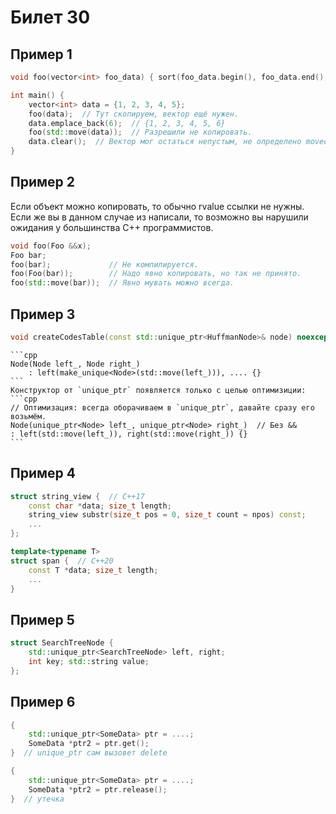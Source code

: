# Билет 30

## Пример 1
```cpp
void foo(vector<int> foo_data) { sort(foo_data.begin(), foo_data.end(); .. };

int main() {
    vector<int> data = {1, 2, 3, 4, 5};
    foo(data);  // Тут скопируем, вектор ещё нужен.
    data.emplace_back(6);  // {1, 2, 3, 4, 5, 6}
    foo(std::move(data));  // Разрешили не копировать.
    data.clear();  // Вектор мог остаться непустым, не определено moved-from.
}
```

## Пример 2
Если объект можно копировать, то обычно rvalue ссылки не нужны. Если же вы в данном случае из написали, то возможно вы нарушили ожидания у большинства C++ программистов.
```cpp
void foo(Foo &&x);
Foo bar;
foo(bar);             // Не компилируется.
foo(Foo(bar));        // Надо явно копировать, но так не принято.
foo(std::move(bar));  // Явно мувать можно всегда.
```

## Пример 3

```cpp
void createCodesTable(const std::unique_ptr<HuffmanNode>& node) noexcept ;
```
    ```cpp
    Node(Node left_, Node right_)
        : left(make_unique<Node>(std::move(left_))), .... {}
    ```
    Конструктор от `unique_ptr` появляется только с целью оптимизиции:
    ```cpp
    // Оптимизация: всегда оборачиваем в `unique_ptr`, давайте сразу его возьмём.
    Node(unique_ptr<Node> left_, unique_ptr<Node> right_)  // Без &&
    : left(std::move(left_)), right(std::move(right_)) {}
    ```

## Пример 4
```cpp
struct string_view {  // C++17
    const char *data; size_t length;
    string_view substr(size_t pos = 0, size_t count = npos) const;
    ...
};
```

```cpp
template<typename T>
struct span {  // C++20
    const T *data; size_t length; 
    ...
}
```

## Пример 5
```cpp
struct SearchTreeNode {
    std::unique_ptr<SearchTreeNode> left, right;
    int key; std::string value;
};
```

## Пример 6
```cpp 
{
    std::unique_ptr<SomeData> ptr = ....;
    SomeData *ptr2 = ptr.get();
}  // unique_ptr сам вызовет delete
```

```cpp
{
    std::unique_ptr<SomeData> ptr = ....;
    SomeData *ptr2 = ptr.release();
}  // утечка
```



